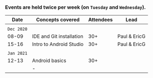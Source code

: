 ### Events are held twice per week (on `Tuesday` and `Wednesday`).

|     Date     |     Concepts covered    |    Attendees       |     Lead      |
|     ---      |           ---           |       ---          |     ---       |
|              |                         |                    |               |
|  `Dec 2020`  |                         |                    |               |
|    08-09     |IDE and Git installation|       30+          |  Paul & EricG |
|    15-16     | Intro to Android Studio |       30+          |  Paul & EricG |
|              |                         |                    |               |
| `Jan 2021`   |                         |                    |               |
|     12-13    |   Android basics        |        30+         |               |
|              |   -                     |                    |               |     
